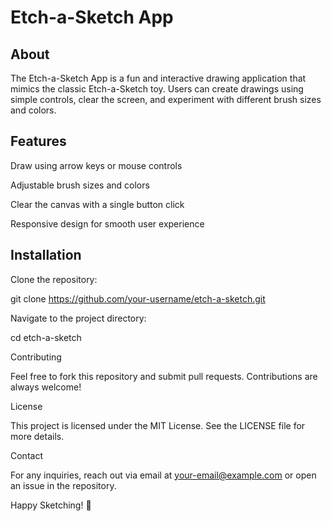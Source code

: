 # Etch-a-Sketch App

## About

The Etch-a-Sketch App is a fun and interactive drawing application that mimics the classic Etch-a-Sketch toy. Users can create drawings using simple controls, clear the screen, and experiment with different brush sizes and colors.

## Features

Draw using arrow keys or mouse controls

Adjustable brush sizes and colors

Clear the canvas with a single button click

Responsive design for smooth user experience

## Installation

Clone the repository:

git clone https://github.com/your-username/etch-a-sketch.git

Navigate to the project directory:

cd etch-a-sketch

Contributing

Feel free to fork this repository and submit pull requests. Contributions are always welcome!

License

This project is licensed under the MIT License. See the LICENSE file for more details.

Contact

For any inquiries, reach out via email at your-email@example.com or open an issue in the repository.

Happy Sketching! 🎨


